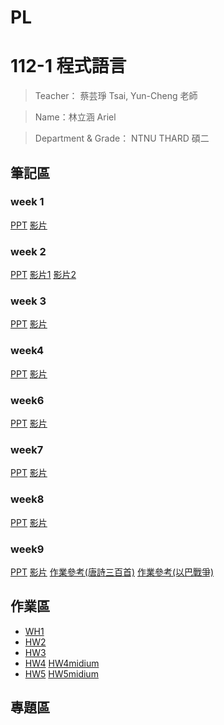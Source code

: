 # PL
112-1 程式語言
=============


>Teacher： 蔡芸琤 Tsai, Yun-Cheng 老師

>Name：林立涵 Ariel

>Department & Grade： NTNU THARD 碩二

筆記區
-------------
### week 1
[PPT](https://docs.google.com/presentation/d/1sKCDNxRvYyp-g6Yyn6JqiHjt1dbzwZYLF8xruGuUdkQ/edit#slide=id.p)
[影片](https://www.youtube.com/watch?v=Txbno5CZ2LY)

### week 2
[PPT](https://docs.google.com/presentation/d/1rG__GC-ijlRy3SZsAnhu9n4TsS3FR3fYZG8WE1rGyxo/edit#slide=id.g208c735537b_0_0)
[影片1](https://www.youtube.com/watch?v=rNObnMBiwbQ)
[影片2](https://www.youtube.com/watch?v=1MHUQmNnDQk)
### week 3
[PPT](https://docs.google.com/presentation/d/1Zs6ve5OW18cbK29H4gYCFfnF6LtshhyNDUW0xsmS-Vw/edit#slide=id.p)
[影片](https://moodle3.ntnu.edu.tw/mod/url/view.php?id=681679)
### week4
[PPT](https://moodle3.ntnu.edu.tw/mod/url/view.php?id=681155)
[影片](https://moodle3.ntnu.edu.tw/mod/url/view.php?id=685289)
### week6
[PPT](https://moodle3.ntnu.edu.tw/mod/url/view.php?id=685001)
[影片](https://www.youtube.com/watch?v=ldPWXlYsUBI&feature=youtu.be)
### week7
[PPT](https://docs.google.com/presentation/d/1g6EEYvMuSdYtbv7zlO_emv8MYrDh2Z-loAXLoZAPWIU/edit#slide=id.g208c735537b_0_0)
[影片](https://www.youtube.com/watch?v=ldPWXlYsUBI&feature=youtu.be)
### week8
[PPT](https://docs.google.com/presentation/d/1wQkiVP-Yhs4Mj3lojACvL2upUheg6yXcz8mkscPdljA/edit#slide=id.g208c735537b_0_0)
[影片](https://www.youtube.com/watch?v=_a3W2_g4WE0)
### week9
[PPT](https://docs.google.com/presentation/d/1RQysyIQrAqN3uyCvM29jiAGxjrEMxQkx3dTlKElq9ys/edit#slide=id.g208c735537b_0_0)
[影片](https://www.youtube.com/watch?v=AOcSx9QXqbg)
[作業參考(唐詩三百首)](https://colab.research.google.com/drive/160A8le6qatXCVNIB52jSKmheuKoVuO21?usp=sharing)
[作業參考(以巴戰爭)](https://colab.research.google.com/drive/1rTlAko4i1daBFp4bQPy-Pgjo8_lQ_DO4?usp=sharing)

作業區
-------------
+ [WH1](https://colab.research.google.com/drive/1dA9yJiKQMXrdnjrKfIY1EaT3-TDRB1c8?authuser=2#scrollTo=QmKsbdfu2zY1)
+ [HW2](https://colab.research.google.com/drive/1cM59BqPywwuOI3h2zGl73WcBlSrxXUfN?authuser=2#scrollTo=sjgswlK6pPok)
+ [HW3](http://localhost:8888/notebooks/Documents/GitHub/PL/PTT-Copy1.ipynb)
+ [HW4](https://colab.research.google.com/drive/1deA7RfRrzTqwEg6CQ_Knfyu5zU41kClI?authuser=2#scrollTo=2eKb0Op-6gqV)
[HW4midium](https://medium.com/@Lilybaby/疫情後出國旅遊潮-沖繩都在玩什麼-1c92fd8059dd)
+ [HW5](http://localhost:8888/notebooks/Documents/GitHub/PL/HW5.ipynb)
[HW5midium](https://medium.com/@Lilybaby/ptt%E7%88%AC%E8%9F%B2%E5%88%B0%E7%86%B1%E9%BB%9E%E5%9C%96-%E6%B2%96%E7%B9%A9%E6%97%85%E9%81%8A%E9%83%BD%E5%9C%A8%E9%97%9C%E6%B3%A8%E4%BB%80%E9%BA%BC-3a99ccc25112)

專題區
-------------


